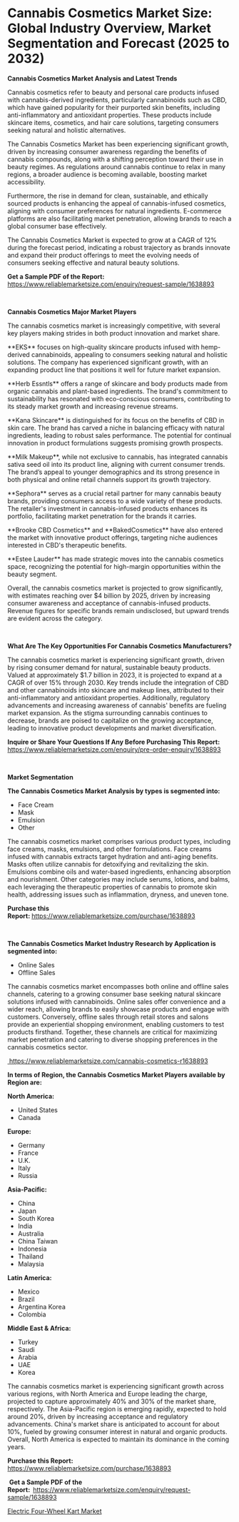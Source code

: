 <p><h1>Cannabis Cosmetics Market Size: Global Industry Overview, Market Segmentation and Forecast (2025 to 2032)</h1></p><p><strong>Cannabis Cosmetics Market Analysis and Latest Trends</strong></p>
<p><p>Cannabis cosmetics refer to beauty and personal care products infused with cannabis-derived ingredients, particularly cannabinoids such as CBD, which have gained popularity for their purported skin benefits, including anti-inflammatory and antioxidant properties. These products include skincare items, cosmetics, and hair care solutions, targeting consumers seeking natural and holistic alternatives.</p><p>The Cannabis Cosmetics Market has been experiencing significant growth, driven by increasing consumer awareness regarding the benefits of cannabis compounds, along with a shifting perception toward their use in beauty regimes. As regulations around cannabis continue to relax in many regions, a broader audience is becoming available, boosting market accessibility. </p><p>Furthermore, the rise in demand for clean, sustainable, and ethically sourced products is enhancing the appeal of cannabis-infused cosmetics, aligning with consumer preferences for natural ingredients. E-commerce platforms are also facilitating market penetration, allowing brands to reach a global consumer base effectively. </p><p>The Cannabis Cosmetics Market is expected to grow at a CAGR of 12% during the forecast period, indicating a robust trajectory as brands innovate and expand their product offerings to meet the evolving needs of consumers seeking effective and natural beauty solutions.</p></p>
<p><strong>Get a Sample PDF of the Report:&nbsp;</strong> <a href="https://www.reliablemarketsize.com/enquiry/request-sample/1638893?utm_campaign=3192&utm_medium=2&utm_source=Github&utm_content=ia&utm_term=05042025&utm_id=cannabis-cosmetics">https://www.reliablemarketsize.com/enquiry/request-sample/1638893</a></p>
<p>&nbsp;</p>
<p><strong>Cannabis Cosmetics Major Market Players</strong></p>
<p><p>The cannabis cosmetics market is increasingly competitive, with several key players making strides in both product innovation and market share. </p><p>**EKS** focuses on high-quality skincare products infused with hemp-derived cannabinoids, appealing to consumers seeking natural and holistic solutions. The company has experienced significant growth, with an expanding product line that positions it well for future market expansion.</p><p>**Herb Essntls** offers a range of skincare and body products made from organic cannabis and plant-based ingredients. The brand's commitment to sustainability has resonated with eco-conscious consumers, contributing to its steady market growth and increasing revenue streams.</p><p>**Kana Skincare** is distinguished for its focus on the benefits of CBD in skin care. The brand has carved a niche in balancing efficacy with natural ingredients, leading to robust sales performance. The potential for continual innovation in product formulations suggests promising growth prospects.</p><p>**Milk Makeup**, while not exclusive to cannabis, has integrated cannabis sativa seed oil into its product line, aligning with current consumer trends. The brand’s appeal to younger demographics and its strong presence in both physical and online retail channels support its growth trajectory.</p><p>**Sephora** serves as a crucial retail partner for many cannabis beauty brands, providing consumers access to a wide variety of these products. The retailer's investment in cannabis-infused products enhances its portfolio, facilitating market penetration for the brands it carries.</p><p>**Brooke CBD Cosmetics** and **BakedCosmetics** have also entered the market with innovative product offerings, targeting niche audiences interested in CBD's therapeutic benefits.</p><p>**Estee Lauder** has made strategic moves into the cannabis cosmetics space, recognizing the potential for high-margin opportunities within the beauty segment. </p><p>Overall, the cannabis cosmetics market is projected to grow significantly, with estimates reaching over $4 billion by 2025, driven by increasing consumer awareness and acceptance of cannabis-infused products. Revenue figures for specific brands remain undisclosed, but upward trends are evident across the category.</p></p>
<p>&nbsp;</p>
<p><strong>What Are The Key Opportunities For Cannabis Cosmetics Manufacturers?</strong></p>
<p><p>The cannabis cosmetics market is experiencing significant growth, driven by rising consumer demand for natural, sustainable beauty products. Valued at approximately $1.7 billion in 2023, it is projected to expand at a CAGR of over 15% through 2030. Key trends include the integration of CBD and other cannabinoids into skincare and makeup lines, attributed to their anti-inflammatory and antioxidant properties. Additionally, regulatory advancements and increasing awareness of cannabis' benefits are fueling market expansion. As the stigma surrounding cannabis continues to decrease, brands are poised to capitalize on the growing acceptance, leading to innovative product developments and market diversification.</p></p>
<p><strong>Inquire or Share Your Questions If Any Before Purchasing This Report:</strong> <a href="https://www.reliablemarketsize.com/enquiry/pre-order-enquiry/1638893?utm_campaign=3192&utm_medium=2&utm_source=Github&utm_content=ia&utm_term=05042025&utm_id=cannabis-cosmetics">https://www.reliablemarketsize.com/enquiry/pre-order-enquiry/1638893</a></p>
<p>&nbsp;</p>
<p><strong>Market Segmentation</strong></p>
<p><strong>The Cannabis Cosmetics Market Analysis by types is segmented into:</strong></p>
<p><ul><li>Face Cream</li><li>Mask</li><li>Emulsion</li><li>Other</li></ul></p>
<p><p>The cannabis cosmetics market comprises various product types, including face creams, masks, emulsions, and other formulations. Face creams infused with cannabis extracts target hydration and anti-aging benefits. Masks often utilize cannabis for detoxifying and revitalizing the skin. Emulsions combine oils and water-based ingredients, enhancing absorption and nourishment. Other categories may include serums, lotions, and balms, each leveraging the therapeutic properties of cannabis to promote skin health, addressing issues such as inflammation, dryness, and uneven tone.</p></p>
<p><strong>Purchase this Report:&nbsp;</strong><a href="https://www.reliablemarketsize.com/purchase/1638893?utm_campaign=3192&utm_medium=2&utm_source=Github&utm_content=ia&utm_term=05042025&utm_id=cannabis-cosmetics">https://www.reliablemarketsize.com/purchase/1638893</a></p>
<p>&nbsp;</p>
<p><strong>The Cannabis Cosmetics Market Industry Research by Application is segmented into:</strong></p>
<p><ul><li>Online Sales</li><li>Offline Sales</li></ul></p>
<p><p>The cannabis cosmetics market encompasses both online and offline sales channels, catering to a growing consumer base seeking natural skincare solutions infused with cannabinoids. Online sales offer convenience and a wider reach, allowing brands to easily showcase products and engage with customers. Conversely, offline sales through retail stores and salons provide an experiential shopping environment, enabling customers to test products firsthand. Together, these channels are critical for maximizing market penetration and catering to diverse shopping preferences in the cannabis cosmetics sector.</p></p>
<p><a href="https://www.reliablemarketsize.com/cannabis-cosmetics-r1638893?utm_campaign=3192&utm_medium=2&utm_source=Github&utm_content=ia&utm_term=05042025&utm_id=cannabis-cosmetics">&nbsp;https://www.reliablemarketsize.com/cannabis-cosmetics-r1638893</a></p>
<p><strong>In terms of Region, the Cannabis Cosmetics Market Players available by Region are:</strong></p>
<p>
    <p> <strong> North America: </strong>
        <ul>
            <li>United States</li>
            <li>Canada</li>
        </ul>
        </p> 
    <p> <strong> Europe: </strong>
        <ul>
            <li>Germany</li>
            <li>France</li>
            <li>U.K.</li>
            <li>Italy</li>
            <li>Russia</li>
        </ul>
        </p> 
    <p> <strong> Asia-Pacific: </strong>
        <ul>
            <li>China</li>
            <li>Japan</li>
            <li>South Korea</li>
            <li>India</li>
            <li>Australia</li>
            <li>China Taiwan</li>
            <li>Indonesia</li>
            <li>Thailand</li>
            <li>Malaysia</li>
        </ul>
        </p> 
    <p> <strong> Latin America: </strong>
        <ul>
            <li>Mexico</li>
            <li>Brazil</li>
            <li>Argentina Korea</li>
            <li>Colombia</li>
        </ul>
        </p> 
    <p> <strong> Middle East & Africa: </strong>
        <ul>
            <li>Turkey</li>
            <li>Saudi</li>
            <li>Arabia</li>
            <li>UAE</li>
            <li>Korea</li>
        </ul>
    </p>
    </p>
<p><p>The cannabis cosmetics market is experiencing significant growth across various regions, with North America and Europe leading the charge, projected to capture approximately 40% and 30% of the market share, respectively. The Asia-Pacific region is emerging rapidly, expected to hold around 20%, driven by increasing acceptance and regulatory advancements. China's market share is anticipated to account for about 10%, fueled by growing consumer interest in natural and organic products. Overall, North America is expected to maintain its dominance in the coming years.</p></p>
<p><strong>Purchase this Report: </strong><a href="https://www.reliablemarketsize.com/purchase/1638893?utm_campaign=3192&utm_medium=2&utm_source=Github&utm_content=ia&utm_term=05042025&utm_id=cannabis-cosmetics">https://www.reliablemarketsize.com/purchase/1638893</a></p>
<p>&nbsp;<strong>Get a Sample PDF of the Report:&nbsp;&nbsp;</strong><a href="https://www.reliablemarketsize.com/enquiry/request-sample/1638893?utm_campaign=3192&utm_medium=2&utm_source=Github&utm_content=ia&utm_term=05042025&utm_id=cannabis-cosmetics">https://www.reliablemarketsize.com/enquiry/request-sample/1638893</a></p>
<p><strong></strong></p>
<p><p><a href="https://github.com/lynlynyusay/Market-Research-Report-List-1/blob/main/electric-four-wheel-kart-market.md?utm_campaign=3192&utm_medium=2&utm_source=Github&utm_content=ia&utm_term=05042025&utm_id=cannabis-cosmetics">Electric Four-Wheel Kart Market</a></p></p>